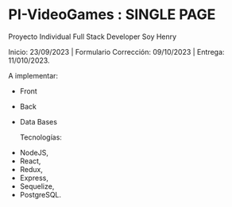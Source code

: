 # PI-VideoGames : SINGLE PAGE
Proyecto Individual Full Stack Developer Soy Henry

Inicio: 23/09/2023 |
Formulario Corrección: 09/10/2023 |
Entrega: 11/010/2023.

A implementar:
- Front
- Back
- Data Bases

  Tecnologías:
* NodeJS,
* React,
* Redux,
* Express,
* Sequelize,
* PostgreSQL.

  
